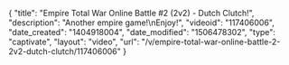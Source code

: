 {
    "title": "Empire Total War Online Battle #2 (2v2) - Dutch Clutch!",
    "description": "Another empire game!\nEnjoy!",
    "videoid": "117406006",
    "date_created": "1404918004",
    "date_modified": "1506478302",
    "type": "captivate",
    "layout": "video",
    "url": "\/v\/empire-total-war-online-battle-2-2v2-dutch-clutch\/117406006"
}